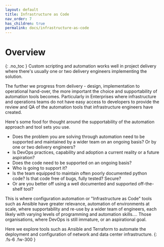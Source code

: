 ```yaml
---
layout: default
title: Infrastructure as Code
nav_order: 7
has_children: true
permalink: docs/infrastructure-as-code
---
```


# Overview
{: .no_toc }
Custom scripting and automation works well in project delivery where there's usually one or two delivery engineers implementing the solution.  

The further we progress from delivery - design, implementation to operational hand-over, the more important the choice and supportability of automation tools becomes. Particularly in Enterprises where infrastructure and operations teams do not have easy access to developers to provide the review and QA of the automation tools that infrastructure engineers have created.

Here's some food for thought around the supportability of the automation approach and tool sets you use.

* Does the problem you are solving through automation need to be supported and maintained by a wider team on an ongoing basis? Or by one or two delivery engineers?
* Is DevOps practices, capability and adoption a current reality or a future aspiration?  
* Does the code need to be supported on an ongoing basis?
* Who is going to support it?
* Is the team equipped to maintain often poorly documented python code? Is that code free of bugs, fully tested? Secure?
* Or are you better off using a well documented and supported off-the-shelf tool?

This is where configuration automation or "Infrastructure as Code" tools such as Ansible have greater relevance, automation of environments at scale, where supportability and re-use by a wider team of engineers, each likely with varying levels of programming and automation skills.... Those organisations, where DevOps is still immature, or an aspirational goal.

Here we explore tools such as Ansible and Terraform to automate the deployment and configuration of network and data center infrastructure.
{: .fs-6 .fw-300 }
